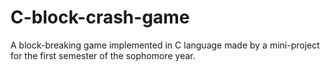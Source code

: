 # C-block-crash-game
A block-breaking game implemented in C language made by a mini-project for the first semester of the sophomore year.

